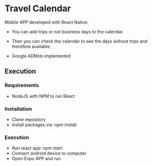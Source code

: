 # Travel Calendar

Mobile APP developed with React Native.

- You can add trips or not business days to the calendar.

- Then you can check the calendar to see the days without trips and therefore available.

- Google ADMob implemented

## Execution

### Requirements

- NodeJS with NPM to run React

### Installation

- Clone repository
- Install packages via: npm install

### Execution

- Run react app: npm start
- Connect android device to computer
- Open Expo APP and run
